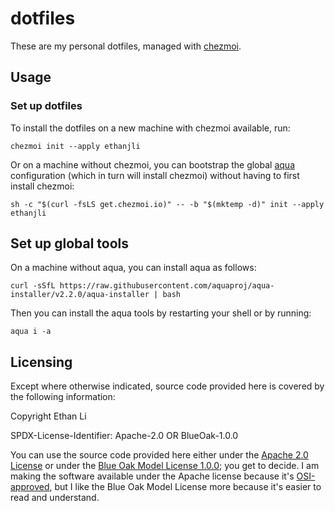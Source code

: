 dotfiles
========

These are my personal dotfiles, managed with [chezmoi](https://chezmoi.io).

## Usage

### Set up dotfiles

To install the dotfiles on a new machine with chezmoi available, run:

```
chezmoi init --apply ethanjli
```

Or on a machine without chezmoi, you can bootstrap the global [aqua](https://aquaproj.github.io) configuration (which in turn will install chezmoi) without having to first install chezmoi:

```
sh -c "$(curl -fsLS get.chezmoi.io)" -- -b "$(mktemp -d)" init --apply ethanjli
```

## Set up global tools

On a machine without aqua, you can install aqua as follows:

```
curl -sSfL https://raw.githubusercontent.com/aquaproj/aqua-installer/v2.2.0/aqua-installer | bash
```

Then you can install the aqua tools by restarting your shell or by running:

```
aqua i -a
```



## Licensing

Except where otherwise indicated, source code provided here is covered by the following information:

Copyright Ethan Li

SPDX-License-Identifier: Apache-2.0 OR BlueOak-1.0.0

You can use the source code provided here either under the [Apache 2.0 License](https://www.apache.org/licenses/LICENSE-2.0) or under the [Blue Oak Model License 1.0.0](https://blueoakcouncil.org/license/1.0.0); you get to decide. I am making the software available under the Apache license because it's [OSI-approved](https://writing.kemitchell.com/2019/05/05/Rely-on-OSI.html), but I like the Blue Oak Model License more because it's easier to read and understand.
